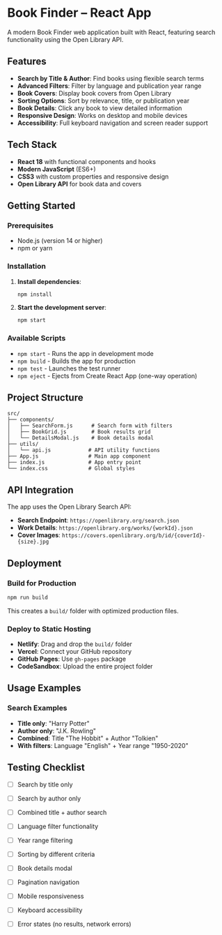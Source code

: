 # Book Finder – React App
A modern Book Finder web application built with React, featuring search functionality using the Open Library API.

## Features
- **Search by Title & Author**: Find books using flexible search terms
- **Advanced Filters**: Filter by language and publication year range
- **Book Covers**: Display book covers from Open Library
- **Sorting Options**: Sort by relevance, title, or publication year
- **Book Details**: Click any book to view detailed information
- **Responsive Design**: Works on desktop and mobile devices
- **Accessibility**: Full keyboard navigation and screen reader support

## Tech Stack
- **React 18** with functional components and hooks
- **Modern JavaScript** (ES6+)
- **CSS3** with custom properties and responsive design
- **Open Library API** for book data and covers

## Getting Started

### Prerequisites
- Node.js (version 14 or higher)
- npm or yarn

### Installation

1. **Install dependencies**:
   ```bash
   npm install
   ```

2. **Start the development server**:
   ```bash
   npm start
   ```

### Available Scripts

- `npm start` - Runs the app in development mode
- `npm build` - Builds the app for production
- `npm test` - Launches the test runner
- `npm eject` - Ejects from Create React App (one-way operation)

## Project Structure

```
src/
├── components/
│   ├── SearchForm.js      # Search form with filters
│   ├── BookGrid.js        # Book results grid
│   └── DetailsModal.js    # Book details modal
├── utils/
│   └── api.js            # API utility functions
├── App.js                # Main app component
├── index.js              # App entry point
└── index.css             # Global styles
```

## API Integration

The app uses the Open Library Search API:
- **Search Endpoint**: `https://openlibrary.org/search.json`
- **Work Details**: `https://openlibrary.org/works/{workId}.json`
- **Cover Images**: `https://covers.openlibrary.org/b/id/{coverId}-{size}.jpg`

## Deployment

### Build for Production
```bash
npm run build
```

This creates a `build/` folder with optimized production files.

### Deploy to Static Hosting
- **Netlify**: Drag and drop the `build/` folder
- **Vercel**: Connect your GitHub repository
- **GitHub Pages**: Use `gh-pages` package
- **CodeSandbox**: Upload the entire project folder

## Usage Examples

### Search Examples
- **Title only**: "Harry Potter"
- **Author only**: "J.K. Rowling"
- **Combined**: Title "The Hobbit" + Author "Tolkien"
- **With filters**: Language "English" + Year range "1950-2020"




## Testing Checklist

- [ ] Search by title only
- [ ] Search by author only  
- [ ] Combined title + author search
- [ ] Language filter functionality
- [ ] Year range filtering
- [ ] Sorting by different criteria
- [ ] Book details modal
- [ ] Pagination navigation
- [ ] Mobile responsiveness
- [ ] Keyboard accessibility
- [ ] Error states (no results, network errors)

